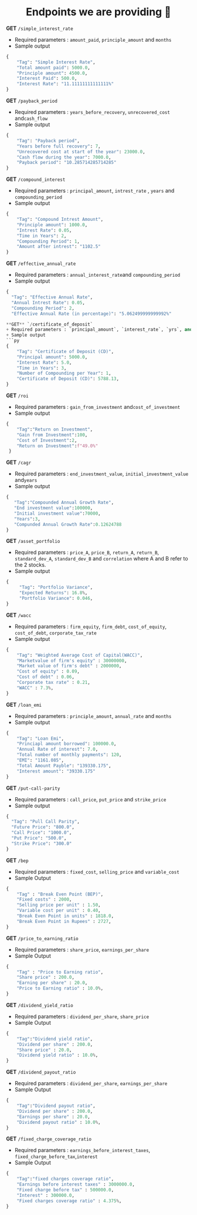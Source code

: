 <h1 align=center> Endpoints we are providing 💫</h1>

**GET** `/simple_interest_rate`

- Required parameters : `amount_paid`, `principle_amount` and `months`
- Sample output

```py
{
    "Tag": "Simple Interest Rate",
    "Total amount paid": 5000.0,
    "Principle amount": 4500.0,
    "Interest Paid": 500.0,
    "Interest Rate": "11.11111111111111%"
}
```

**GET** `/payback_period`

- Required parameters : `years_before_recovery`, `unrecovered_cost` and`cash_flow`
- Sample output

```py
{
    "Tag": "Payback period",
    "Years before full recovery": 7,
    "Unrecovered cost at start of the year": 23000.0,
    "Cash flow during the year": 7000.0,
    "Payback period": "10.285714285714285"
}

```

**GET** `/compound_interest`
+ Required parameters : `principal_amount`, `intrest_rate`  , `years` and `compounding_period`
+ Sample output
```py
{
    "Tag": "Compound Intrest Amount",
    "Principle amount": 1000.0,
    "Intrest Rate": 0.05,
    "Time in Years": 2,
    "Compounding Period": 1,
    "Amount after intrest": "1102.5"
}
```

**GET** `/effective_annual_rate`
+ Required parameters : `annual_interest_rate`and `compounding_period`
+ Sample output
```py
{
  "Tag": "Effective Annual Rate",
  "Annual Intrest Rate": 0.05,
  "Compounding Period": 2,
  "Effective Annual Rate (in percentage)": "5.062499999999992%"

**GET** `/certificate_of_deposit`
+ Required parameters : `principal_amount`, `interest_rate`, `yrs`, and `compounding_per_yr`
+ Sample output
```py
{
    "Tag": "Certificate of Deposit (CD)",
    "Principal amount": 5000.0,
    "Interest Rate": 5.0,
    "Time in Years": 3,
    "Number of Compounding per Year": 1,
    "Certificate of Deposit (CD)": 5788.13,
}
```

**GET** `/roi`
+ Required parameters : `gain_from_investment` and`cost_of_investment`
+ Sample output
```py
{
    "Tag":"Return on Investment",
    "Gain from Investment":100,
    "Cost of Investment":2,
    "Return on Investment":f"49.0%"
 }
 ```
 **GET** `/cagr`
 + Required parameters : `end_investment_value`, `initial_investment_value` and`years`
 + Sample output
 ```py
 {
    "Tag":"Compounded Annual Growth Rate",
    "End investment value":100000,
    "Initial investment value":70000,
    "Years":3,
    "Compunded Annual Growth Rate":0.12624788
 }
 ```
**GET** `/asset_portfolio`

- Required parameters : `price_A`, `price_B`, `return_A`, `return_B`, `standard_dev_A`, `standard_dev_B` and `correlation` where A and B refer to the 2 stocks.
- Sample output

```py
{
     "Tag": "Portfolio Variance",
     "Expected Returns": 16.8%,
     "Portfolio Variance": 0.046,
}
```

**GET** `/wacc`

- Required parameters : `firm_equity`, `firm_debt`, `cost_of_equity`, `cost_of_debt`, `corporate_tax_rate`
- Sample output
```py
{
    "Tag": "Weighted Average Cost of Capital(WACC)",
    "Marketvalue of firm's equity" : 30000000,
    "Market value of firm's debt" : 2000000,
    "Cost of equity" : 0.09,
    "Cost of debt" : 0.06,
    "Corporate tax rate" : 0.21,
    "WACC" : 7.3%,
}
```
  
**GET** `/loan_emi`

- Required parameters : `principle_amount`, `annual_rate` and `months`
- Sample output

```py
{
    "Tag": "Loan Emi",
    "Princiapl amount borrowed": 100000.0,
    "Annual Rate of interest": 7.0,
    "Total number of monthly payments": 120,
    "EMI": "1161.085",
    "Total Amount Payble": "139330.175",
    "Interest amount": "39330.175"
}
```

**GET** `/put-call-parity`

- Required parameters : `call_price`, `put_price` and `strike_price`
- Sample output

```py
{
  "Tag": "Pull Call Parity",
  "Future Price": "800.0",
  "Call Price": "1000.0",
  "Put Price": "500.0",
  "Strike Price": "300.0"
}
```

**GET** `/bep`

- Required parameters : `fixed_cost`, `selling_price` and `variable_cost`
- Sample Output

```py
{
    "Tag" : "Break Even Point (BEP)",
    "Fixed costs" : 2000,
    "Selling price per unit" : 1.50,
    "Variable cost per unit" : 0.40,
    "Break Even Point in units" : 1818.0,
    "Break Even Point in Rupees" : 2727,
}
```

**GET** `/price_to_earning_ratio`

- Required parameters : `share_price`, `earnings_per_share`
- Sample Output

```py
{
    "Tag" : "Price to Earning ratio",
    "Share price" : 200.0,
    "Earning per share" : 20.0,
    "Price to Earning ratio" : 10.0%,
}
```

**GET** `/dividend_yield_ratio`

- Required parameters : `dividend_per_share`, `share_price`
- Sample Output

```py
{
    "Tag":"Dividend yield ratio",
    "Dividend per share" : 200.0,
    "Share price" : 20.0,
    "Dividend yield ratio" : 10.0%,
}
```


**GET** `/dividend_payout_ratio`

- Required parameters : `dividend_per_share`, `earnings_per_share`
- Sample Output

```py
{
    "Tag":"Dividend payout ratio",
    "Dividend per share" : 200.0,
    "Earnings per share" : 20.0,
    "Dividend payout ratio" : 10.0%,
}
```

**GET** `/fixed_charge_coverage_ratio`

- Required parameters : `earnings_before_interest_taxes`, `fixed_charge_before_tax`,`interest`
- Sample Output

```py
{
    "Tag":"fixed charges coverage ratio",
    "Earnings before interest taxes" : 3000000.0,
    "Fixed charge before tax" : 500000.0,
    "Interest" : 300000.0,
    "Fixed charges coverage ratio" : 4.375%,
}
```
